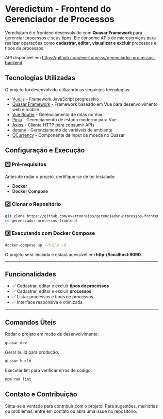 # Veredictum - Frontend do Gerenciador de Processos

Veredictum é o frontend desenvolvido com **Quasar Framework** para gerenciar processos e seus tipos. Ele consome APIs de microserviços para realizar operações como **cadastrar, editar, visualizar e excluir** processos e tipos de processos.

API disponível em https://github.com/evertonreiss/gerenciador-processos-backend

## Tecnologias Utilizadas

O projeto foi desenvolvido utilizando as seguintes tecnologias:

- [Vue.js](https://vuejs.org/) - Framework JavaScript progressivo
- [Quasar Framework](https://quasar.dev/) - Framework baseado em Vue para desenvolvimento web e mobile
- [Vue Router](https://router.vuejs.org/) - Gerenciamento de rotas no Vue
- [Pinia](https://pinia.vuejs.org/) - Gerenciamento de estado moderno para Vue
- [Axios](https://axios-http.com/) - Cliente HTTP para consumir APIs
- [dotenv](https://www.npmjs.com/package/dotenv) - Gerenciamento de variáveis de ambiente
- [QCurrency](https://quasar.dev/) - Componente de input de moeda no Quasar

## Configuração e Execução

### 1️⃣ **Pré-requisitos**
Antes de rodar o projeto, certifique-se de ter instalado:

- **Docker**
- **Docker Compose**

### 2️⃣ **Clonar o Repositório**
```sh
git clone https://github.com/evertonreiss/gerenciador-processos-frontend.git
cd gerenciador-processos-frontend
```

### 3️⃣ **Executando com Docker Compose**
```sh
docker-compose up --build -d
```

O projeto será iniciado e estará acessível em **http://localhost:9090**.

---

## Funcionalidades

* ✅ Cadastrar, editar e excluir **tipos de processos**
* ✅ Cadastrar, editar e excluir **processos**
* ✅ Listar processos e tipos de processos
* ✅ Interface responsiva e otimizada

---

## Comandos Úteis

Rodar o projeto em modo de desenvolvimento:
```sh
quasar dev
```

Gerar build para produção:
```sh
quasar build
```

Executar lint para verificar erros de código:
```sh
npm run lint
```

## Contato e Contribuição

Sinta-se à vontade para contribuir com o projeto! Para sugestões, melhorias ou problemas, entre em contato ou abra uma issue no repositório.

